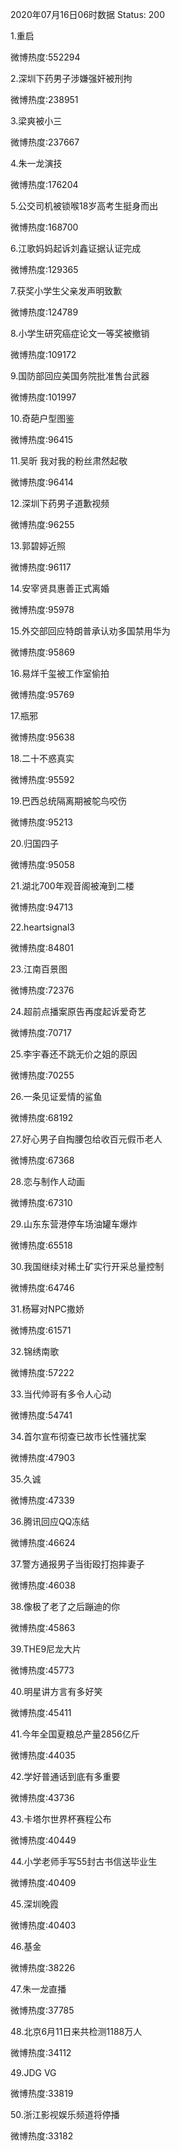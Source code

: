 2020年07月16日06时数据
Status: 200

1.重启

微博热度:552294

2.深圳下药男子涉嫌强奸被刑拘

微博热度:238951

3.梁爽被小三

微博热度:237667

4.朱一龙演技

微博热度:176204

5.公交司机被锁喉18岁高考生挺身而出

微博热度:168700

6.江歌妈妈起诉刘鑫证据认证完成

微博热度:129365

7.获奖小学生父亲发声明致歉

微博热度:124789

8.小学生研究癌症论文一等奖被撤销

微博热度:109172

9.国防部回应美国务院批准售台武器

微博热度:101997

10.奇葩户型图鉴

微博热度:96415

11.吴昕 我对我的粉丝肃然起敬

微博热度:96414

12.深圳下药男子道歉视频

微博热度:96255

13.郭碧婷近照

微博热度:96117

14.安宰贤具惠善正式离婚

微博热度:95978

15.外交部回应特朗普承认劝多国禁用华为

微博热度:95869

16.易烊千玺被工作室偷拍

微博热度:95769

17.瓶邪

微博热度:95638

18.二十不惑真实

微博热度:95592

19.巴西总统隔离期被鸵鸟咬伤

微博热度:95213

20.归国四子

微博热度:95058

21.湖北700年观音阁被淹到二楼

微博热度:94713

22.heartsignal3

微博热度:84801

23.江南百景图

微博热度:72376

24.超前点播案原告再度起诉爱奇艺

微博热度:70717

25.李宇春还不跳无价之姐的原因

微博热度:70255

26.一条见证爱情的鲨鱼

微博热度:68192

27.好心男子自掏腰包给收百元假币老人

微博热度:67368

28.恋与制作人动画

微博热度:67310

29.山东东营港停车场油罐车爆炸

微博热度:65518

30.我国继续对稀土矿实行开采总量控制

微博热度:64746

31.杨幂对NPC撒娇

微博热度:61571

32.锦绣南歌

微博热度:57222

33.当代帅哥有多令人心动

微博热度:54741

34.首尔宣布彻查已故市长性骚扰案

微博热度:47903

35.久诚

微博热度:47339

36.腾讯回应QQ冻结

微博热度:46624

37.警方通报男子当街殴打抱摔妻子

微博热度:46038

38.像极了老了之后蹦迪的你

微博热度:45863

39.THE9尼龙大片

微博热度:45773

40.明星讲方言有多好笑

微博热度:45411

41.今年全国夏粮总产量2856亿斤

微博热度:44035

42.学好普通话到底有多重要

微博热度:43736

43.卡塔尔世界杯赛程公布

微博热度:40449

44.小学老师手写55封古书信送毕业生

微博热度:40409

45.深圳晚霞

微博热度:40403

46.基金

微博热度:38226

47.朱一龙直播

微博热度:37785

48.北京6月11日来共检测1188万人

微博热度:34112

49.JDG VG

微博热度:33819

50.浙江影视娱乐频道将停播

微博热度:33182

